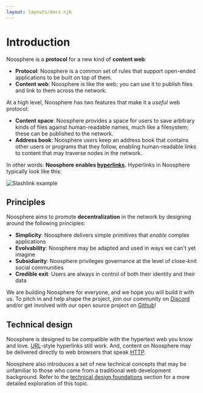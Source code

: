 ```yaml
---
layout: layouts/docs.njk
---
```


# Introduction

Noosphere is a **protocol** for a new kind of **content web**:

- **Protocol**: Noosphere is a common set of rules that support open-ended
  applications to be built on top of them.
- **Content web**: Noosphere is like the web; you can use it to publish files
  and link to them across the network.

At a high level, Noosphere has two features that make it a _useful_ web
protocol:

- **Content space**: Noosphere provides a space for users to save arbitrary
  kinds of files against human-readable names, much like a filesystem; these can
  be published to the network.
- **Address book**: Noosphere users keep an address book that contains other
  users or programs that they follow, enabling human-readable links to content
  that may traverse nodes in the network.

In other words: **Noosphere enables [hyperlinks][wiki-hyperlinks].** Hyperlinks
in Noosphere typically look like this:

![Slashlink example](/_static/images/content/slashlink-example.svg)

## Principles

Noosphere aims to promote **decentralization** in the network by designing
around the following principles:

- **Simplicity**: Noosphere delivers simple primitives that _enable_ complex
  applications
- **Evolvability**: Noosphere may be adapted and used in ways we can't yet imagine
- **Subsidiarity**: Noosphere privileges governance at the level of close-knit
  social communities
- **Credible exit**: Users are always in control of both their identity and
  their data

We are building Noosphere for everyone, and we hope you will build it with us.
To pitch in and help shape the project, join our community on
[Discord][subconscious-discord] and/or get involved with our open source project
on [Github][noosphere-github]!

## Technical design

Noosphere is designed to be compatible with the hypertext web you know and love.
[URL][wiki-url]-style hyperlinks still work. And, content on Noosphere may be
delivered directly to web browsers that speak [HTTP][wiki-http].

Noosphere also introduces a set of new technical concepts that may be unfamiliar
to those who come from a traditional web development background. Refer to the
[technical design foundations](/docs/foundations) section for a more detailed
exploration of this topic.

<!-- The technical pillars that Noosphere builds upon include:

- [Public key infrastructure](https://en.wikipedia.org/wiki/Public_key_infrastructure)
- [Content addressing](https://en.wikipedia.org/wiki/Content-addressable_storage)
- [Immutable data](https://en.wikipedia.org/wiki/Immutable_object)
- [P2P routing and discovery](https://en.wikipedia.org/wiki/Peer-to-peer)
- [End-to-end encryption](https://en.wikipedia.org/wiki/End-to-end_encryption)

Above this substructure, Noosphere gives users:

- Entry to a zero-trust, **decentralized network** of self-sovereign nodes
- **Human-readable names** for peers and their public content
- **Local-first authoring** and offline-available content with conflict-free synchronization
- A complete, space-efficient **revision history** for any content
- Coherence and **compatibility with the hypertext web**
 -->

[subconscious-discord]: https://discord.gg/wyHPzGraBh
[noosphere-github]: https://github.com/subconsciousnetwork/noosphere
[wiki-hyperlinks]: https://en.wikipedia.org/wiki/Hyperlink
[wiki-url]: https://en.wikipedia.org/wiki/URL
[wiki-http]: https://en.wikipedia.org/wiki/HTTP
